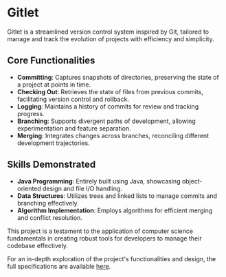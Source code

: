 # Gitlet

Gitlet is a streamlined version control system inspired by Git, tailored to manage and track the evolution of projects with efficiency and simplicity.

## Core Functionalities
- **Committing**: Captures snapshots of directories, preserving the state of a project at points in time.
- **Checking Out**: Retrieves the state of files from previous commits, facilitating version control and rollback.
- **Logging**: Maintains a history of commits for review and tracking progress.
- **Branching**: Supports divergent paths of development, allowing experimentation and feature separation.
- **Merging**: Integrates changes across branches, reconciling different development trajectories.

## Skills Demonstrated
- **Java Programming**: Entirely built using Java, showcasing object-oriented design and file I/O handling.
- **Data Structures**: Utilizes trees and linked lists to manage commits and branching effectively.
- **Algorithm Implementation**: Employs algorithms for efficient merging and conflict resolution.

This project is a testament to the application of computer science fundamentals in creating robust tools for developers to manage their codebase effectively.

For an in-depth exploration of the project's functionalities and design, the full specifications are available [here](https://inst.eecs.berkeley.edu/~cs61b/sp22/materials/proj/proj3/introduction.html).
